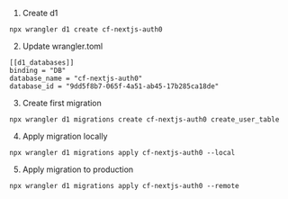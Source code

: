 

1. Create d1
```
npx wrangler d1 create cf-nextjs-auth0
```

2. Update wrangler.toml
```
[[d1_databases]]
binding = "DB"
database_name = "cf-nextjs-auth0"
database_id = "9dd5f8b7-065f-4a51-ab45-17b285ca18de"
```

3. Create first migration
```
npx wrangler d1 migrations create cf-nextjs-auth0 create_user_table
```

4. Apply migration locally
```
npx wrangler d1 migrations apply cf-nextjs-auth0 --local
```

5. Apply migration to production
```
npx wrangler d1 migrations apply cf-nextjs-auth0 --remote
```
